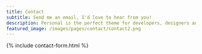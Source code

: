 ```yaml
---
title: Contact
subtitle: Send me an email, I'd love to hear from you!
description: Personal is the perfect theme for developers, designers and other creatives.
featured_image: /images/pages/contact/contact2.png
---
```


{% include contact-form.html %}

<!-- We've made a contact form that you can use with [Formspree](https://formspree.io/create/jekyllthemes) to handle up to 50 submissions per month for free. You could also easily switch out the end-point to use another contact form service. -->
